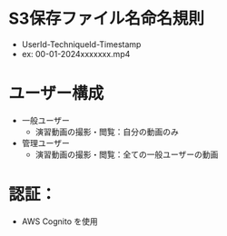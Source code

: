 # S3保存ファイル名命名規則
- UserId-TechniqueId-Timestamp
- ex: 00-01-2024xxxxxxx.mp4

# ユーザー構成
- 一般ユーザー
  - 演習動画の撮影・閲覧：自分の動画のみ
- 管理ユーザー
  - 演習動画の撮影・閲覧：全ての一般ユーザーの動画

# 認証：
- AWS Cognito を使用